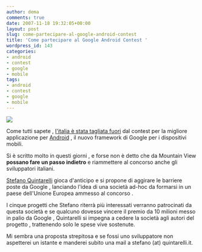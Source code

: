 ```yaml
---
author: dema
comments: true
date: 2007-11-18 19:32:05+00:00
layout: post
slug: come-partecipare-al-google-android-contest
title: 'Come partecipare al Google Android Contest '
wordpress_id: 143
categories:
- android
- contest
- google
- mobile
tags:
- android
- contest
- google
- mobile
---
```


![](http://dema.tv/wp-content/uploads/2007/11/concorsogooglenf.jpg)

Come tutti sapete , [l'italia è stata tagliata fuori](http://it.blogbabel.com/search/entries/android%20italia/) dal contest per la migliore applicazione per [Android](http://code.google.com/android/adc_faq.html)  , il nuovo framework di Google per i dispositivi mobili.

Si è scritto molto in questi giorni , e forse non è detto che da Mountain View **possano fare un passo indietro** e riammettere al concorso anche gli sviluppatori italiani.

[Stefano Quintarelli](http://blog.quintarelli.it) gioca d'anticipo e si propone di aggirare le barriere poste da Google , lanciando l'idea di una società ad-hoc da formarsi in un paese dell'Unione Europea ammesso al concorso .

I cinque progetti che Stefano riterrà più interessati verranno patrocinati da questa società e se qualcuno dovesse vincere il premio da 10 milioni messo in palio da Google , Quintarelli si impegna a cedere la società agli autori del progetto , trattenendo solo le spese vive sostenute.

Mi sembra una proposta strepitosa e se fossi uno sviluppatore non aspetterei un istante e manderei subito una mail a stefano (at) quintarelli.it.
